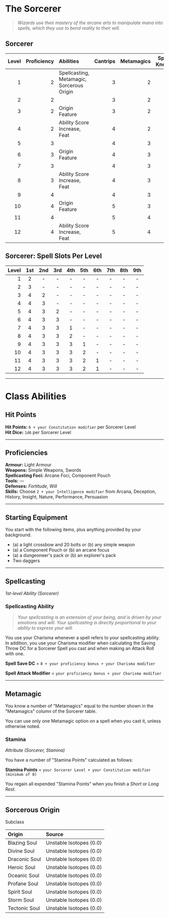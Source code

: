 # The Sorcerer

> *Wizards use their mastery of the arcane arts to manipulate mana into spells, which they use to bend reality to their will.*

## Sorcerer

| Level | Proficiency | Abilities                                 | Cantrips | Metamagics | Spells Known |
|------:|------------:|:------------------------------------------|---------:|-----------:|-------------:|
|     1 |           2 | Spellcasting, Metamagic, Sorcerous Origin |        3 |          2 |            4 |
|     2 |           2 |                                           |        3 |          2 |            5 |
|     3 |           2 | Origin Feature                            |        3 |          2 |            6 |
|     4 |           2 | Ability Score Increase, Feat              |        4 |          2 |            7 |
|     5 |           3 |                                           |        4 |          3 |            8 |
|     6 |           3 | Origin Feature                            |        4 |          3 |            9 |
|     7 |           3 |                                           |        4 |          3 |           10 |
|     8 |           3 | Ability Score Increase, Feat              |        4 |          3 |           11 |
|     9 |           4 |                                           |        4 |          3 |           12 |
|    10 |           4 | Origin Feature                            |        5 |          3 |           13 |
|    11 |           4 |                                           |        5 |          4 |           14 |
|    12 |           4 | Ability Score Increase, Feat              |        5 |          4 |           15 |

## Sorcerer: Spell Slots Per Level

| Level | 1st | 2nd | 3rd | 4th | 5th | 6th | 7th | 8th | 9th |
|------:|:---:|:---:|:---:|:---:|:---:|:---:|:---:|:---:|:---:|
|     1 |  2  |  -  |  -  |  -  |  -  |  -  |  -  |  -  |  -  |
|     2 |  3  |  -  |  -  |  -  |  -  |  -  |  -  |  -  |  -  |
|     3 |  4  |  2  |  -  |  -  |  -  |  -  |  -  |  -  |  -  |
|     4 |  4  |  3  |  -  |  -  |  -  |  -  |  -  |  -  |  -  |
|     5 |  4  |  3  |  2  |  -  |  -  |  -  |  -  |  -  |  -  |
|     6 |  4  |  3  |  3  |  -  |  -  |  -  |  -  |  -  |  -  |
|     7 |  4  |  3  |  3  |  1  |  -  |  -  |  -  |  -  |  -  |
|     8 |  4  |  3  |  3  |  2  |  -  |  -  |  -  |  -  |  -  |
|     9 |  4  |  3  |  3  |  3  |  1  |  -  |  -  |  -  |  -  |
|    10 |  4  |  3  |  3  |  3  |  2  |  -  |  -  |  -  |  -  |
|    11 |  4  |  3  |  3  |  3  |  2  |  1  |  -  |  -  |  -  |
|    12 |  4  |  3  |  3  |  3  |  2  |  1  |  -  |  -  |  -  |

---

# Class Abilities

## Hit Points

**Hit Points:** `6 + your Constitution modifier` per Sorcerer Level  
**Hit Dice:** `1d6` per Sorcerer Level  

---

## Proficiencies

**Armour:** Light Armour  
**Weapons:** Simple Weapons, Swords  
**Spellcasting Foci:** Arcane Foci, Component Pouch  
**Tools:** —  
**Defenses:** *Fortitude*, *Will*  
**Skills:** Choose `2 + your Intelligence modifier` from Arcana, Deception, History, Insight, Nature, Performance, Persuasion  

---

## Starting Equipment

You start with the following items, plus anything provided by your background.

* (a) a light crossbow and 20 bolts or (b) any simple weapon
* (a) a Component Pouch or (b) an arcane focus
* (a) a dungeoneer's pack or (b) an explorer's pack
* Two daggers

---

## Spellcasting
*1st-level Ability (Sorcerer)*

<!-- TODO: complete sorcerer spellcasting -->

### Spellcasting Ability

> *Your spellcasting is an extension of your being, and is driven by your emotions and will. Your spellcasting is directly proportional to your ability to express your will.*

You use your Charisma whenever a spell refers to your spellcasting ability. In addition, you use your Charisma modifier when calculating the Saving Throw DC for a Sorcerer Spell you cast and when making an Attack Roll with one.

**Spell Save DC** = `8 + your proficiency bonus + your Charisma modifier`

**Spell Attack Modifier** = `your proficiency bonus + your Charisma modifier`

---

## Metamagic

You know a number of "Metamagics" equal to the number shown in the "Metamagics" column of the Sorcerer table.

You can use only one Metamagic option on a spell when you cast it, unless otherwise noted.

### Stamina
*Attribute (Sorcerer, Stamina)*

You have a number of "Stamina Points" calculated as follows:

**Stamina Points** = `your Sorcerer Level + your Constitution modifier (minimum of 0)`

You regain all expended "Stamina Points" when you finish a *Short* or *Long Rest*.

---

## Sorcerous Origin

Subclass

| Origin        | Source                  |
|:--------------|:------------------------|
| Blazing Soul  | Unstable Isotopes (0.0) |
| Divine Soul   | Unstable Isotopes (0.0) |
| Draconic Soul | Unstable Isotopes (0.0) |
| Heroic Soul   | Unstable Isotopes (0.0) |
| Oceanic Soul  | Unstable Isotopes (0.0) |
| Profane Soul  | Unstable Isotopes (0.0) |
| Spirit Soul   | Unstable Isotopes (0.0) |
| Storm Soul    | Unstable Isotopes (0.0) |
| Tectonic Soul | Unstable Isotopes (0.0) |
